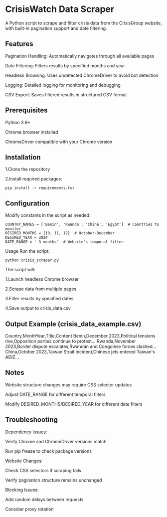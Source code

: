 # CrisisWatch Data Scraper
A Python script to scrape and filter crisis data from the CrisisGroup website, with built-in pagination support and date filtering.

## Features
Pagination Handling: Automatically navigates through all available pages

Date Filtering: Filters results by specified months and year

Headless Browsing: Uses undetected ChromeDriver to avoid bot detection

Logging: Detailed logging for monitoring and debugging

CSV Export: Saves filtered results in structured CSV format

## Prerequisites
Python 3.9+

Chrome browser installed

ChromeDriver compatible with your Chrome version

## Installation
1.Clone the repository

2.Install required packages:

`pip install -r requirements.txt`

## Configuration
Modify constants in the script as needed:
```
COUNTRY_NAMES = ['Benin', 'Rwanda', 'China', 'Egypt']  # Countries to monitor
DESIRED_MONTHS = {10, 11, 12}  # October-December
DESIRED_YEAR = 2024
DATE_RANGE = '-3 months'  # Website's temporal filter
```

Usage
Run the script:

`python crisis_scraper.py`

The script will:

1.Launch headless Chrome browser

2.Scrape data from multiple pages

3.Filter results by specified dates

4.Save output to crisis_data.csv

## Output Example (crisis_data_example.csv)
Country,MonthYear,Title,Content
Benin,December 2023,Political tensions rise,Opposition parties continue to protest...
Rwanda,November 2023,Border dispute escalates,Rwandan and Congolese forces clashed...
China,October 2023,Taiwan Strait incident,Chinese jets entered Taiwan's ADIZ...

## Notes
Website structure changes may require CSS selector updates

Adjust DATE_RANGE for different temporal filters

Modify DESIRED_MONTHS/DESIRED_YEAR for different date filters

## Troubleshooting
Dependency Issues:

Verify Chrome and ChromeDriver versions match

Run pip freeze to check package versions

Website Changes:

Check CSS selectors if scraping fails

Verify pagination structure remains unchanged

Blocking Issues:

Add random delays between requests

Consider proxy rotation

